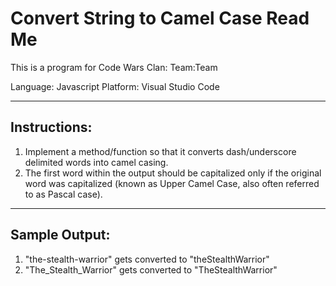 # Convert String to Camel Case Read Me

This is a program for Code Wars
Clan: Team:Team

Language: Javascript
Platform: Visual Studio Code

--------------------------

## Instructions:

1. Implement a method/function so that it converts dash/underscore delimited words into camel casing. 
2. The first word within the output should be capitalized only if the original word was capitalized (known as Upper Camel Case, also often referred to as Pascal case).

--------------------------

## Sample Output:

1. "the-stealth-warrior" gets converted to "theStealthWarrior"
2. "The_Stealth_Warrior" gets converted to "TheStealthWarrior"